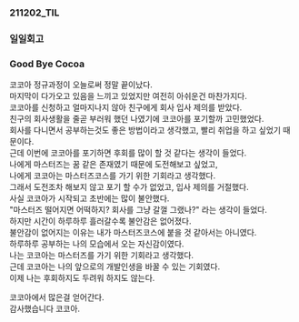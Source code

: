 ### 211202_TIL

### 일일회고

### Good Bye Cocoa
코코아 정규과정이 오늘로써 정말 끝이났다.  
마지막이 다가오고 있음을 느끼고 있었지만 여전히 아쉬운건 마찬가지다.  
코코아를 신청하고 얼마지나지 않아 친구에게 회사 입사 제의를 받았다.  
친구의 회사생활을 줄곧 부러워 했던 나였기에 코코아를 포기할까 고민했었다.  
회사를 다니면서 공부하는것도 좋은 방법이라고 생각했고, 빨리 취업을 하고 싶었기 때문이다.    
근데 이번에 코코아를 포기하면 후회를 많이 할 것 같다는 생각이 들었다.  
나에게 마스터즈는 꿈 같은 존재였기 때문에 도전해보고 싶었고,  
나에게 코코아는 마스터즈코스를 가기 위한 기회라고 생각했다.  
그래서 도전조차 해보지 않고 포기 할 수가 없었고, 입사 제의를 거절했다.  
사실 코코아가 시작되고 초반에는 많이 불안했다.  
"마스터즈 떨어지면 어떡하지? 회사를 그냥 갈껄 그랬나?" 라는 생각이 들었다.    
하지만 시간이 하루하루 흘러갈수록 불안감은 없어졌다.  
불안감이 없어지는 이유는 내가 마스터즈코스에 붙을 것 같아서는 아니였다.  
하루하루 공부하는 나의 모습에서 오는 자신감이였다.  
나는 코코아는 마스터즈를 가기 위한 기회라고 생각했다.  
근데 코코아는 나의 앞으로의 개발인생을 바꿀 수 있는 기회였다.  
이제 나는 후회하지도 두려워 하지도 않는다.  
  
코코아에서 많은걸 얻어간다.  
감사했습니다 코코아.
